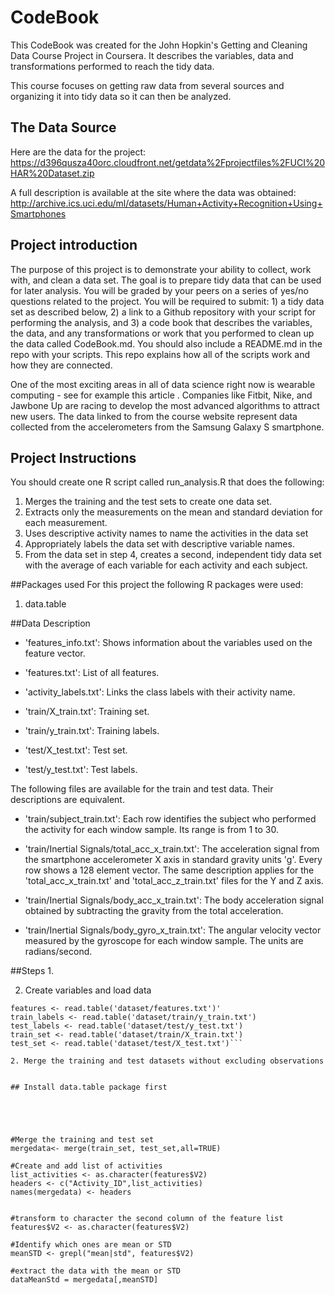 # CodeBook
This CodeBook was created for the John Hopkin's Getting and Cleaning Data Course Project in Coursera. 
It describes the variables, data and transformations performed to reach the tidy data.

This course focuses on getting raw data from several sources and organizing it into tidy data so it can then be analyzed.

## The Data Source
Here are the data for the project: 
https://d396qusza40orc.cloudfront.net/getdata%2Fprojectfiles%2FUCI%20HAR%20Dataset.zip 

A full description is available at the site where the data was obtained: 
http://archive.ics.uci.edu/ml/datasets/Human+Activity+Recognition+Using+Smartphones 

## Project introduction
The purpose of this project is to demonstrate your ability to collect, work with, and clean a data set. The goal is to prepare tidy data that can be used for later analysis. You will be graded by your peers on a series of yes/no questions related to the project. You will be required to submit: 1) a tidy data set as described below, 2) a link to a Github repository with your script for performing the analysis, and 3) a code book that describes the variables, the data, and any transformations or work that you performed to clean up the data called CodeBook.md. You should also include a README.md in the repo with your scripts. This repo explains how all of the scripts work and how they are connected.  

One of the most exciting areas in all of data science right now is wearable computing - see for example this article . Companies like Fitbit, Nike, and Jawbone Up are racing to develop the most advanced algorithms to attract new users. The data linked to from the course website represent data collected from the accelerometers from the Samsung Galaxy S smartphone.

## Project Instructions
You should create one R script called run_analysis.R that does the following: 
1. Merges the training and the test sets to create one data set.
2. Extracts only the measurements on the mean and standard deviation for each measurement. 
3. Uses descriptive activity names to name the activities in the data set
4. Appropriately labels the data set with descriptive variable names. 
5. From the data set in step 4, creates a second, independent tidy data set with the average of each variable for each activity and each subject.

##Packages used
For this project the following R packages were used:
1. data.table

##Data Description

- 'features_info.txt': Shows information about the variables used on the feature vector.

- 'features.txt': List of all features.

- 'activity_labels.txt': Links the class labels with their activity name.

- 'train/X_train.txt': Training set.

- 'train/y_train.txt': Training labels.

- 'test/X_test.txt': Test set.

- 'test/y_test.txt': Test labels.

The following files are available for the train and test data. Their descriptions are equivalent. 

- 'train/subject_train.txt': Each row identifies the subject who performed the activity for each window sample. Its range is from 1 to 30. 

- 'train/Inertial Signals/total_acc_x_train.txt': The acceleration signal from the smartphone accelerometer X axis in standard gravity units 'g'. Every row shows a 128 element vector. The same description applies for the 'total_acc_x_train.txt' and 'total_acc_z_train.txt' files for the Y and Z axis. 

- 'train/Inertial Signals/body_acc_x_train.txt': The body acceleration signal obtained by subtracting the gravity from the total acceleration. 

- 'train/Inertial Signals/body_gyro_x_train.txt': The angular velocity vector measured by the gyroscope for each window sample. The units are radians/second. 

##Steps 
1. 

2. Create variables and load data
```activity_labels <- read.table('dataset/activity_labels.txt')
features <- read.table('dataset/features.txt')'
train_labels <- read.table('dataset/train/y_train.txt')
test_labels <- read.table('dataset/test/y_test.txt')
train_set <- read.table('dataset/train/X_train.txt')
test_set <- read.table('dataset/test/X_test.txt')```

2. Merge the training and test datasets without excluding observations


## Install data.table package first





#Merge the training and test set
mergedata<- merge(train_set, test_set,all=TRUE)

#Create and add list of activities
list_activities <- as.character(features$V2)
headers <- c("Activity_ID",list_activities)
names(mergedata) <- headers


#transform to character the second column of the feature list
features$V2 <- as.character(features$V2) 

#Identify which ones are mean or STD
meanSTD <- grepl("mean|std", features$V2)

#extract the data with the mean or STD
dataMeanStd = mergedata[,meanSTD]



 